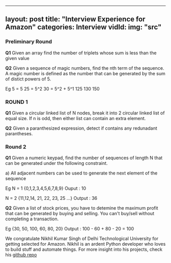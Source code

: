 ---
layout: post
title:  "Interview Experience for Amazon"
categories: Interview
vidId:
img: "src"
--

### Preliminary Round 

**Q1** Given an array find the number of triplets whose sum is less than the given value

**Q2** Given a sequence of magic numbers, find the nth term of the sequence. A magic number is defined as the number that can be generated by the sum of distict powers of 5.

Eg
5	=	5
25	= 	5^2
30	= 5^2 + 5^1
125
130
150 


### ROUND 1
**Q1** Given a circular linked list of N nodes, break it into 2 circular linked list of equal size. If n is odd, then either list can contain an extra element.

**Q2** Given a paranthesized expression, detect if contains any redunadant parantheses.


### Round 2
**Q1** Given a numeric keypad, find the number of sequences of length N that can be generated under the following constraint.

a) All adjacent numbers can be used to generate the next element of the sequence

Eg N = 1
{0,1,2,3,4,5,6,7,8,9}
Ouput : 10

N = 2
{11,12,14, 21, 22, 23, 25 ...}
Output : 36

**Q2** Given a list of stock prices, you have to detemine the maximum profit that can be generated by buying and selling. You can't buy/sell without completing a  transaction.

Eg {30, 50, 100, 60, 80, 20}
Output : 100 - 60 + 80 - 20 = 100

We congratulate Nikhil Kumar Singh of Delhi Technological University for getting selected for Amazon. Nikhil is an ardent Python developer who loves to build stuff and automate things. For more insight into his projects, check his [github repo](github.com/nikhilkumarsingh)

